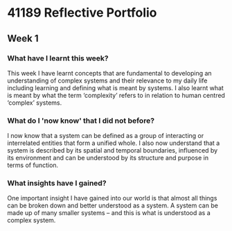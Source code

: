 # 41189 Reflective Portfolio

## Week 1

### What have I learnt this week?
This week I have learnt concepts that are fundamental to developing an understanding of complex systems and their relevance to my daily life including learning and defining what is meant by systems. I also learnt what is meant by what the term ‘complexity’ refers to in relation to human centred ‘complex’ systems. 

### What do I 'now know' that I did not before?
I now know that a system can be defined as a group of interacting or interrelated entities that form a unified whole. I also now understand that a system is described by its spatial and temporal boundaries, influenced by its environment and can be understood by its structure and purpose in terms of function.

### What insights have I gained?
One important insight I have gained into our world is that almost all things can be broken down and better understood as a system. A system can be made up of many smaller systems – and this is what is understood as a complex system.
